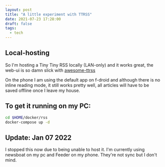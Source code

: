 ```yaml
---
layout: post
title: "A little experiment with TTRSS"
date: 2021-07-23 17:28:00
draft: false
tags:
  - tech
---
```


## Local-hosting

So I'm hosting a Tiny Tiny RSS locally (LAN-only) and it works great, the web-ui is so damn slick with [awesome-ttrss](https://ttrss.henry.wang/)

On the phone I am using the default app on f-droid and although there is no inline reading mode, it still works pretty well, all articles will have to be saved offline once I leave my house.

## To get it running on my PC:

```bash
cd $HOME/docker/rss
docker-compose up -d
```

## Update: Jan 07 2022

I stopped this now due to being unable to host it. I'm currently using newsboat on my pc and Feeder on my phone. They're not sync but I don't mind.
